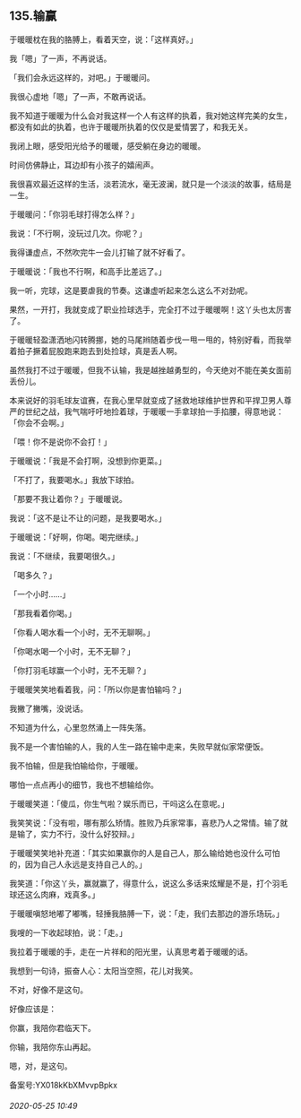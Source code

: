 ## 135.输赢
于暖暖枕在我的胳膊上，看着天空，说：「这样真好。」


我「嗯」了一声，不再说话。


「我们会永远这样的，对吧。」于暖暖问。


我很心虚地「嗯」了一声，不敢再说话。


我不知道于暖暖为什么会对我这样一个人有这样的执着，我对她这样完美的女生，都没有如此的执着，也许于暖暖所执着的仅仅是爱情罢了，和我无关。


我闭上眼，感受阳光给予的暖暖，感受躺在身边的暖暖。


时间仿佛静止，耳边却有小孩子的嬉闹声。


我很喜欢最近这样的生活，淡若流水，毫无波澜，就只是一个淡淡的故事，结局是一生。


于暖暖问：「你羽毛球打得怎么样？」


我说：「不行啊，没玩过几次。你呢？」


我得谦虚点，不然吹完牛一会儿打输了就不好看了。


于暖暖说：「我也不行啊，和高手比差远了。」


我一听，完球，这是要虐我的节奏。这谦虚听起来怎么这么不对劲呢。


果然，一开打，我就变成了职业捡球选手，完全打不过于暖暖啊！这丫头也太厉害了。


于暖暖轻盈潇洒地闪转腾挪，她的马尾辫随着步伐一甩一甩的，特别好看，而我举着拍子撅着屁股跑来跑去到处捡球，真是丢人啊。


虽然我打不过于暖暖，但我不认输，我是越挫越勇型的，今天绝对不能在美女面前丢份儿。


本来说好的羽毛球友谊赛，在我心里早就变成了拯救地球维护世界和平捍卫男人尊严的世纪之战，我气喘吁吁地捡着球，于暖暖一手拿球拍一手掐腰，得意地说：「你会不会啊。」


「喂！你不是说你不会打！」


于暖暖说：「我是不会打啊，没想到你更菜。」


「不打了，我要喝水。」我放下球拍。


「那要不我让着你？」于暖暖说。


我说：「这不是让不让的问题，是我要喝水。」


于暖暖说：「好啊，你喝。喝完继续。」


我说：「不继续，我要喝很久。」


「喝多久？」


「一个小时……」


「那我看着你喝。」


「你看人喝水看一个小时，无不无聊啊。」


「你喝水喝一个小时，无不无聊？」


「你打羽毛球赢一个小时，无不无聊？」


于暖暖笑笑地看着我，问：「所以你是害怕输吗？」


我撇了撇嘴，没说话。


不知道为什么，心里忽然涌上一阵失落。


我不是一个害怕输的人，我的人生一路在输中走来，失败早就似家常便饭。


我不怕输，但是我怕输给你，于暖暖。


哪怕一点点再小的细节，我也不想输给你。


于暖暖笑道：「傻瓜，你生气啦？娱乐而已，干吗这么在意呢。」


我笑笑说：「没有啦，哪有那么矫情。胜败乃兵家常事，喜悲乃人之常情。输了就是输了，实力不行，没什么好狡辩。」


于暖暖笑笑地补充道：「其实如果赢你的人是自己人，那么输给她也没什么可怕的，因为自己人永远是支持自己人的。」


我笑道：「你这丫头，赢就赢了，得意什么，说这么多话来炫耀是不是，打个羽毛球还这么肉麻，戏真多。」


于暖暖嗔怒地嘟了嘟嘴，轻捶我胳膊一下，说：「走，我们去那边的游乐场玩。」


我嗖的一下收起球拍，说：「走。」


我拉着于暖暖的手，走在一片祥和的阳光里，认真思考着于暖暖的话。


我想到一句诗，振奋人心：太阳当空照，花儿对我笑。


不对，好像不是这句。


好像应该是：


你赢，我陪你君临天下。


你输，我陪你东山再起。


嗯，对，是这句。


备案号:YX018kKbXMvvpBpkx


###### 2020-05-25 10:49
